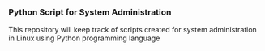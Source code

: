  ### Python Script for System Administration
 This repository will keep track of scripts created for system administration in Linux using Python programming language
